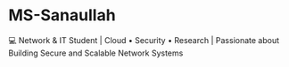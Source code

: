 # MS-Sanaullah
💻 Network &amp; IT Student | Cloud • Security • Research | Passionate about Building Secure and Scalable Network Systems
